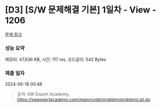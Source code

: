 # [D3] [S/W 문제해결 기본] 1일차 - View - 1206 

[문제 링크](https://swexpertacademy.com/main/code/problem/problemDetail.do?contestProbId=AV134DPqAA8CFAYh) 

### 성능 요약

메모리: 47,636 KB, 시간: 117 ms, 코드길이: 542 Bytes

### 제출 일자

2024-05-18 00:48



> 출처: SW Expert Academy, https://swexpertacademy.com/main/code/problem/problemList.do